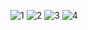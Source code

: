 ![1](https://user-images.githubusercontent.com/96228674/212302719-265170af-2d94-4d72-a5e3-0fd4d16c9536.JPG)
![2](https://user-images.githubusercontent.com/96228674/212302739-f2a3892f-cfe6-46b0-85ca-bd0a31f729b8.JPG)
![3](https://user-images.githubusercontent.com/96228674/212302756-f672bfa6-5833-443f-a579-52096e279619.JPG)
![4](https://user-images.githubusercontent.com/96228674/212302773-387106cf-178c-4d9e-8f43-25274e1f5297.JPG)
